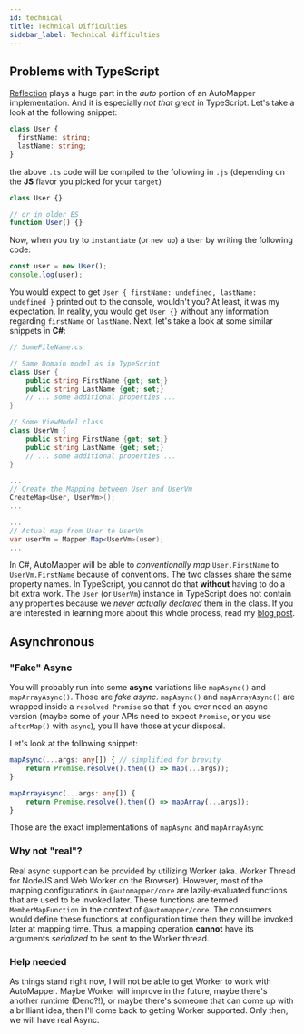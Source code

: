 ```yaml
---
id: technical
title: Technical Difficulties
sidebar_label: Technical difficulties
---
```


## Problems with TypeScript

[Reflection](<https://en.wikipedia.org/wiki/Reflection_(computer_programming)>) plays a huge part in the _auto_ portion of an AutoMapper implementation. And it is especially _not that great_ in TypeScript. Let's take a look at the following snippet:

```typescript
class User {
  firstName: string;
  lastName: string;
}
```

the above `.ts` code will be compiled to the following in `.js` (depending on the **JS** flavor you picked for your `target`)

```javascript
class User {}

// or in older ES
function User() {}
```

Now, when you try to `instantiate` (or `new up`) a `User` by writing the following code:

```typescript
const user = new User();
console.log(user);
```

You would expect to get `User { firstName: undefined, lastName: undefined }` printed out to the console, wouldn't you? At least, it was my expectation. In reality, you would get `User {}` without any information regarding `firstName` or `lastName`. Next, let's take a look at some similar snippets in **C#**:

```csharp
// SomeFileName.cs

// Same Domain model as in TypeScript
class User {
    public string FirstName {get; set;}
    public string LastName {get; set;}
    // ... some additional properties ...
}

// Some ViewModel class
class UserVm {
    public string FirstName {get; set;}
    public string LastName {get; set;}
    // ... some additional properties ...
}

...
// Create the Mapping between User and UserVm
CreateMap<User, UserVm>();
...

...
// Actual map from User to UserVm
var userVm = Mapper.Map<UserVm>(user);
...
```

In C#, AutoMapper will be able to _conventionally map_ `User.FirstName` to `UserVm.FirstName` because of conventions. The two classes share the same property names. In TypeScript, you cannot do that **without** having to do a bit extra work. The `User` (or `UserVm`) instance in TypeScript does not contain any properties because we _never actually declared_ them in the class. If you are interested in learning more about this whole process, read my [blog post](https://nartc.netlify.com/blogs/automapper-typescript/).

## Asynchronous

### "Fake" Async

You will probably run into some **async** variations like `mapAsync()` and `mapArrayAsync()`. Those are _fake async_. `mapAsync()` and `mapArrayAsync()` are wrapped inside a `resolved Promise` so that if you ever need an async version (maybe some of your APIs need to expect `Promise`, or you use `afterMap()` with `async`), you'll have those at your disposal.

Let's look at the following snippet:

```typescript
mapAsync(...args: any[]) { // simplified for brevity
    return Promise.resolve().then(() => map(...args));
}

mapArrayAsync(...args: any[]) {
    return Promise.resolve().then(() => mapArray(...args));
}
```

Those are the exact implementations of `mapAsync` and `mapArrayAsync`

### Why not "real"?

Real async support can be provided by utilizing Worker (aka. Worker Thread for NodeJS and Web Worker on the Browser). However, most of the mapping configurations in `@automapper/core` are lazily-evaluated functions that are used to be invoked later. These functions are termed `MemberMapFunction` in the context of `@automapper/core`. The consumers would define these functions at configuration time then they will be invoked later at mapping time. Thus, a mapping operation **cannot** have its arguments _serialized_ to be sent to the Worker thread.

### Help needed

As things stand right now, I will not be able to get Worker to work with AutoMapper. Maybe Worker will improve in the future, maybe there's another runtime (Deno?!), or maybe there's someone that can come up with a brilliant idea, then I'll come back to getting Worker supported. Only then, we will have real Async.
